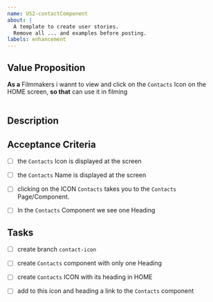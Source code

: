 ```yaml
---
name: US2-contactComponent
about: |
  A template to create user stories.
  Remove all ... and examples before posting.
labels: enhancement
---
```


## Value Proposition

**As a** Filmmakers i wannt to view and click on the `Contacts` Icon on the HOME screen, **so that** can use it in filming  
​
## Description

## Acceptance Criteria

- [ ] the `Contacts` Icon is displayed at the screen 
- [ ] the `Contacts` Name is displayed at the screen 
- [ ] clicking on the ICON `Contacts` takes you to the `Contacts` Page/Component.
- [ ] In the `Contacts` Component we see one Heading



## Tasks

- [ ] create branch `contact-icon`
- [ ] create `Contacts` component with only one Heading
- [ ] create `Contacts` ICON with its heading in HOME 
- [ ] add to this icon and heading a link to the `Contacts` component


